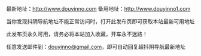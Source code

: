 最新地址：http://www.douyinno.com 备用地址：http://www.douyinno1.com

当你发现抖阴导航地址不能正常访问时，打开此发布页即可获取本站最新可用地址


此发布页永久可用，请务必将本站加入收藏，开车永不迷路！

任意发送邮件到：douyinno@gmail.com，即可自动回复超抖阴导航最新地址
